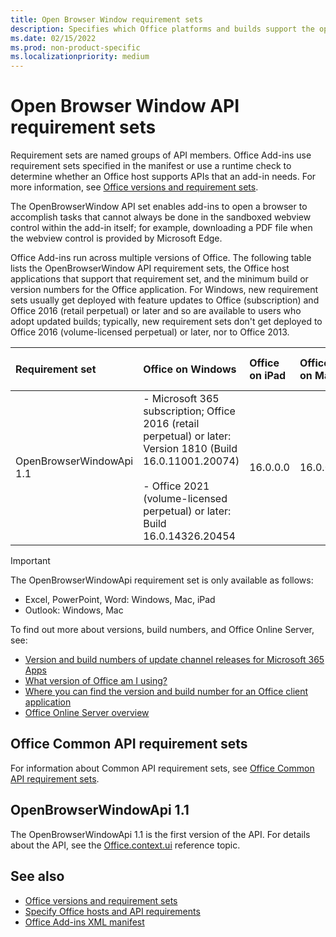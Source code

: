 ```yaml
---
title: Open Browser Window requirement sets
description: Specifies which Office platforms and builds support the openBrowserWindow API.
ms.date: 02/15/2022
ms.prod: non-product-specific
ms.localizationpriority: medium
---
```


# Open Browser Window API requirement sets

Requirement sets are named groups of API members. Office Add-ins use requirement sets specified in the manifest or use a runtime check to determine whether an Office host supports APIs that an add-in needs. For more information, see [Office versions and requirement sets](/office/dev/add-ins/develop/office-versions-and-requirement-sets).

The OpenBrowserWindow API set enables add-ins to open a browser to accomplish tasks that cannot always be done in the sandboxed webview control within the add-in itself; for example, downloading a PDF file when the webview control is provided by Microsoft Edge.

Office Add-ins run across multiple versions of Office. The following table lists the OpenBrowserWindow API requirement sets, the Office host applications that support that requirement set, and the minimum build or version numbers for the Office application. For Windows, new requirement sets usually get deployed with feature updates to Office (subscription) and Office 2016 (retail perpetual) or later and so are available to users who adopt updated builds; typically, new requirement sets don't get deployed to Office 2016 (volume-licensed perpetual) or later, nor to Office 2013.

| Requirement set | Office on Windows | Office on iPad | Office on Mac | Office on the web | Office Online Server |
|:-----|:-----|:-----|:-----|:-----|:-----|
| OpenBrowserWindowApi 1.1  | - Microsoft 365 subscription; Office 2016 (retail perpetual) or later: Version 1810 (Build 16.0.11001.20074)<br><br>- Office 2021 (volume-licensed perpetual) or later: Build 16.0.14326.20454 | 16.0.0.0 | 16.0.0.0 | Not supported | Not supported |

> [!IMPORTANT]
> The OpenBrowserWindowApi requirement set is only available as follows:
>
> - Excel, PowerPoint, Word: Windows, Mac, iPad
> - Outlook: Windows, Mac

To find out more about versions, build numbers, and Office Online Server, see:

- [Version and build numbers of update channel releases for Microsoft 365 Apps](/officeupdates/update-history-microsoft365-apps-by-date)
- [What version of Office am I using?](https://support.microsoft.com/office/932788b8-a3ce-44bf-bb09-e334518b8b19)
- [Where you can find the version and build number for an Office client application](/officeupdates/update-history-microsoft365-apps-by-date)
- [Office Online Server overview](/officeonlineserver/office-online-server-overview)

## Office Common API requirement sets

For information about Common API requirement sets, see [Office Common API requirement sets](office-add-in-requirement-sets.md).

## OpenBrowserWindowApi 1.1

The OpenBrowserWindowApi 1.1 is the first version of the API. For details about the API, see the [Office.context.ui](/javascript/api/office/office.context#office-office-context-ui-member) reference topic.

## See also

- [Office versions and requirement sets](/office/dev/add-ins/develop/office-versions-and-requirement-sets)
- [Specify Office hosts and API requirements](/office/dev/add-ins/develop/specify-office-hosts-and-api-requirements)
- [Office Add-ins XML manifest](/office/dev/add-ins/develop/add-in-manifests)
